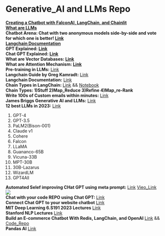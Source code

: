 # Generative_AI and LLMs Repo
**[Creating a Chatbot with FalconAI, LangChain, and Chainlit](https://www.analyticsvidhya.com/blog/2023/07/creating-a-chatbot-with-falconai-langchain-and-chainlit/)** <br>
**[What are LLMs](https://www.analyticsvidhya.com/blog/2023/03/an-introduction-to-large-language-models-llms/)** <br>
**Chatbot Arena: Chat with two anonymous models side-by-side and vote for which one is better! [Link](https://chat.lmsys.org/?arena)** <br>
**[Langchain Documentation](https://python.langchain.com/docs/get_started/introduction)** <br>
**GPT Explained: [Link](https://youtu.be/3IweGfgytgY)** <br>
**Chat GPT Explained: [Link](https://www.youtube.com/watch?v=NpmnWgQgcsA)** <br>
**What are Vector Databases: [Link](https://www.youtube.com/watch?v=dN0lsF2cvm4)** <br>
**What are Attention Mechanism: [Link](https://www.analyticsvidhya.com/blog/2019/11/comprehensive-guide-attention-mechanism-deep-learning/)** <br>
**Pre-training in LLMs:** [Link](https://d2l.ai/chapter_attention-mechanisms-and-transformers/large-pretraining-transformers.html)<br>
**Langchain Guide by Greg Kamradt:** [Link](https://www.youtube.com/watch?v=_v_fgW2SkkQ&list=PLqZXAkvF1bPNQER9mLmDbntNfSpzdDIU5) <br>
**Langchain Documentation:** [Link](https://docs.langchain.com/docs/) <br>
**Chain Types in LangChain:** [Link](https://youtu.be/f9_BWhCI4Zo) && [Notebook](https://github.com/manujjoshi/Generative_AI/blob/main/langchain-tutorials/chains/Chain%20Types.ipynb)<br>
**Chain Types: 1)Stuff 2)Map_Reduce 3)Refine 4)Map_re-Rank** <br>
**Write 100s of Custom emails within minutes:** [Link](https://www.youtube.com/watch?v=y1pyAQM-3Bo&list=PLqZXAkvF1bPNQER9mLmDbntNfSpzdDIU5&index=14)<br>
**James Briggs Generative AI and LLMs:** [Link](https://www.youtube.com/watch?v=nE2skSRWTTs&list=PLIUOU7oqGTLgBf0X_KzRlsqyM2Cs7Dxp9&index=2)<br>
**12 best LLMs in 2023:** [Link](https://beebom.com/best-large-language-models-llms/)
1. GPT-4
2. GPT-3.5
3. PaLM2(Bison-001)
4. Claude v1
5. Cohere
6. Falcon
7. LLaMA
8. Guananco-65B
9. Vicuna-33B
10. MPT-30B
11. 30B-Lazarus
12. WizardLM
13. GPT4All <br>

**Automated Selef improving CHat GPT using meta prompt:** [Link](https://python.langchain.com/docs/use_cases/autonomous_agents/meta_prompt) [Vieo_Link](https://www.youtube.com/watch?v=AmJGYu0U1L8&list=PLiQS6N-W1p3lZUqyx0KQuGhhVYWH6wgDw&index=9) <br>
![](https://substackcdn.com/image/fetch/f_auto,q_auto:good,fl_progressive:steep/https%3A%2F%2Fsubstack-post-media.s3.amazonaws.com%2Fpublic%2Fimages%2F468217b9-96d9-47c0-a08b-dbf6b21b9f49_492x384.png)<br>
**Chat with your code REPO using Chat GPT:** [Link](https://www.youtube.com/watch?v=AmJGYu0U1L8&list=PLiQS6N-W1p3lZUqyx0KQuGhhVYWH6wgDw&index=9)<br>
**Connect Chat GPT to your website chatbot** [Link](https://www.youtube.com/watch?v=IcwbjD_nXG4&list=PLiQS6N-W1p3lZUqyx0KQuGhhVYWH6wgDw&index=10)<br>
**MIT Deep Learning 6.S191 2023 Lectures** [Link](https://www.youtube.com/watch?v=QDX-1M5Nj7s&list=PLtBw6njQRU-rwp5__7C0oIVt26ZgjG9NI) <br>
**Stanford NLP Lectures** [Link](https://www.youtube.com/playlist?app=desktop&list=PLoROMvodv4rOwvldxftJTmoR3kRcWkJBp) <br>
**Build an E-commerce Chatbot With Redis, LangChain, and OpenAI** [Link](https://redis.com/blog/build-ecommerce-chatbot-with-redis/) && [Code_Repo](https://github.com/RedisVentures/redis-langchain-chatbot)<br>
**Pandas AI** [Link](https://github.com/gventuri/pandas-ai)
